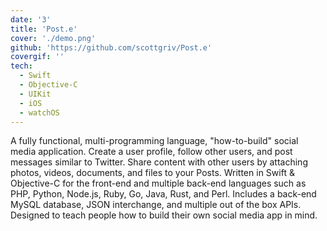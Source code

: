 ```yaml
---
date: '3'
title: 'Post.e'
cover: './demo.png'
github: 'https://github.com/scottgriv/Post.e'
covergif: ''
tech:
  - Swift
  - Objective-C
  - UIKit
  - iOS
  - watchOS
---
```


A fully functional, multi-programming language, "how-to-build" social media application. Create a user profile, follow other users, and post messages similar to Twitter. Share content with other users by attaching photos, videos, documents, and files to your Posts. Written in Swift & Objective-C for the front-end and multiple back-end languages such as PHP, Python, Node.js, Ruby, Go, Java, Rust, and Perl. Includes a back-end MySQL database, JSON interchange, and multiple out of the box APIs. Designed to teach people how to build their own social media app in mind.
